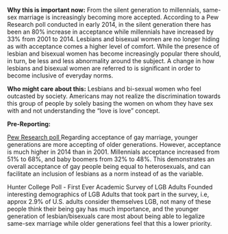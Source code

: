 **Why this is important now:**
From the silent generation to millennials, same-sex marriage is increasingly becoming more accepted. According to a Pew Research poll conducted in early 2014, in the silent generation there has been an 80% increase in acceptance while millennials have increased by 33% from 2001 to 2014. Lesbians and bisexual women are no longer hiding as with acceptance comes a higher level of comfort. 
While the presence of lesbian and bisexual women has become increasingly popular there should, in turn, be less and less abnormality around the subject. A change in how lesbians and bisexual women are referred to is significant in order to become inclusive of everyday norms. 


**Who might care about this:**
Lesbians and bi-sexual women who feel outcasted by society. Americans may not realize the discrimination towards this group of people by solely basing the women on whom they have sex with and not understanding the “love is love” concept. 

**Pre-Reporting:**

 <a href=http://features.pewforum.org/same-sex-marriage-attitudes/slide2.php>Pew Research poll </a>
Regarding acceptance of gay marriage, younger generations are more accepting of older generations.  However, acceptance is much higher in 2014 than in 2001.  Millennials acceptance increased from 51% to 68%, and baby boomers from 32% to 48%.  This demonstrates an overall acceptance of gay people being equal to heterosexuals, and can facilitate an inclusion of lesbians as a norm instead of as the variable.

Hunter College Poll - First Ever Academic Survey of LGB Adults
Founded interesting demographics of LGB Adults that took part in the survey, i.e, approx 2.9% of U.S. adults consider themselves LGB, not many of these people think their being gay has much importance, and the younger generation of lesbian/bisexuals care most about being able to legalize same-sex marriage while older generations feel that this a lower priority. 

